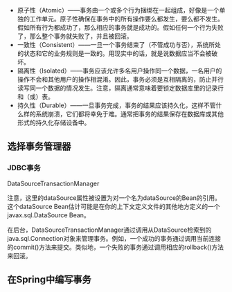 - 原子性（Atomic）——事务由一个或多个行为捆绑在一起组成，好像是一个单独的工作单元。原子性确保在事务中的所有操作要么都发生，要么都不发生。假如所有行为都成功了，那么相应的事务就是成功的。假如任何一个行为失败了，那么整个事务就失败了，并且被回滚。
- 一致性（Consistent）——一旦一个事务结束了（不管成功与否），系统所处的状态和它的业务规则是一致的。用现实中的话，就是说数据应当不会被破坏。
- 隔离性（Isolated）——事务应该允许多名用户操作同一个数据，一名用户的操作不会和其他用户的操作相混淆。因此，事务必须是互相隔离的，防止并行读写同一个数据的情况发生。注意，隔离通常意味着要锁定数据库里的记录行和（或）表。
- 持久性（Durable）——一旦事务完成，事务的结果应该持久化，这样不管什么样的系统崩溃，它们都将幸免于难。通常把事务的结果保存在数据库或其他形式的持久化存储设备中。

## 选择事务管理器

### JDBC事务

DataSourceTransactionManager

注意，这里的dataSource属性被设置为对一个名为dataSource的Bean的引用。这个dataSource Bean估计可能是在你的上下文定义文件的其他地方定义的一个javax.sql.DataSource Bean。

在后台，DataSourceTransactionManager通过调用从DataSource检索到的java.sql.Connection对象来管理事务。例如，一个成功的事务通过调用当前连接的commit()方法来提交。类似地，一个失败的事务通过调用相应的rollback()方法来回滚。

## 在Spring中编写事务